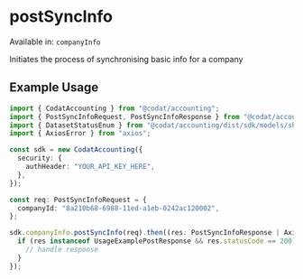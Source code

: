 # postSyncInfo
Available in: `companyInfo`

Initiates the process of synchronising basic info for a company

## Example Usage
```typescript
import { CodatAccounting } from "@codat/accounting";
import { PostSyncInfoRequest, PostSyncInfoResponse } from "@codat/accounting/dist/sdk/models/operations";
import { DatasetStatusEnum } from "@codat/accounting/dist/sdk/models/shared";
import { AxiosError } from "axios";

const sdk = new CodatAccounting({
  security: {
    authHeader: "YOUR_API_KEY_HERE",
  },
});

const req: PostSyncInfoRequest = {
  companyId: "8a210b68-6988-11ed-a1eb-0242ac120002",
};

sdk.companyInfo.postSyncInfo(req).then((res: PostSyncInfoResponse | AxiosError) => {
  if (res instanceof UsageExamplePostResponse && res.statusCode == 200) {
    // handle response
  }
});
```